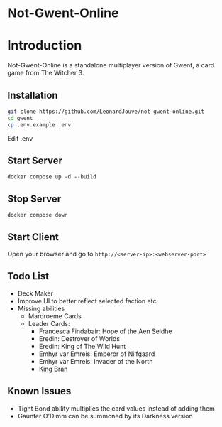# Not-Gwent-Online

# Introduction
Not-Gwent-Online is a standalone multiplayer version of Gwent, a card game from The Witcher 3. 

## Installation
```bash
git clone https://github.com/LeonardJouve/not-gwent-online.git
cd gwent
cp .env.example .env
```

Edit .env

## Start Server
`docker compose up -d --build`

## Stop Server
`docker compose down`

## Start Client
Open your browser and go to `http://<server-ip>:<webserver-port>`

## Todo List
- Deck Maker
- Improve UI to better reflect selected faction etc
- Missing abilities
    - Mardroeme Cards
    - Leader Cards:
        - Francesca Findabair: Hope of the Aen Seidhe
        - Eredin: Destroyer of Worlds
        - Eredin: King of The Wild Hunt
        - Emhyr var Emreis: Emperor of Nilfgaard
        - Emhyr var Emreis: Invader of the North
        - King Bran

## Known Issues
- Tight Bond ability multiplies the card values instead of adding them
- Gaunter O'Dimm can be summoned by its Darkness version